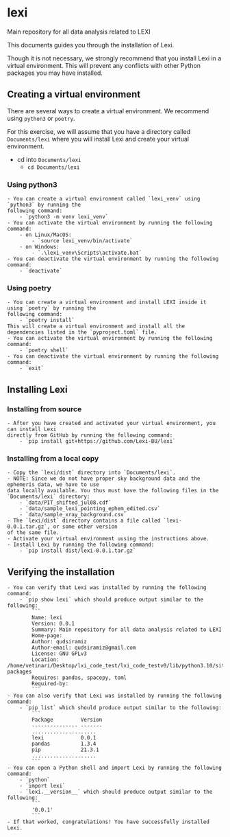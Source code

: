 # lexi
Main repository for all data analysis related to LEXI

This documents guides you through the installation of Lexi.

Though it is not necessary, we strongly recommend that you install Lexi in a virtual environment.
This will prevent any conflicts with other Python packages you may have installed.

## Creating a virtual environment
There are several ways to create a virtual environment. We recommend using `python3` or `poetry`.

For this exercise, we will assume that you have a directory called `Documents/lexi` where you will
install Lexi and create your virtual environment.

- cd into `Documents/lexi`
    - `cd Documents/lexi`

### Using python3
    - You can create a virtual environment called `lexi_venv` using `python3` by running the 
    following command:
        - `python3 -m venv lexi_venv`
    - You can activate the virtual environment by running the following command:
        - on Linux/MacOS:
            - `source lexi_venv/bin/activate`
        - on Windows:
            - `.\lexi_venv\Scripts\activate.bat`
    - You can deactivate the virtual environment by running the following command:
        - `deactivate`

### Using poetry
    - You can create a virtual environment and install LEXI inside it using `poetry` by running the
    following command:
        - `poetry install`
    This will create a virtual environment and install all the dependencies listed in the `pyproject.toml` file.
    - You can activate the virtual environment by running the following command:
        - `poetry shell`
    - You can deactivate the virtual environment by running the following command:
        - `exit`

## Installing Lexi

### Installing from source
    - After you have created and activated your virtual environment, you can install Lexi  
    directly from GitHub by running the following command:
        - `pip install git+https://github.com/Lexi-BU/lexi`
### Installing from a local copy
    - Copy the `lexi/dist` directory into `Documents/lexi`.
    - NOTE: Since we do not have proper sky background data and the ephemeris data, we have to use 
    data locally available. You thus must have the following files in the `Documents/lexi` directory:
        - `data/PIT_shifted_jul08.cdf`
        - `data/sample_lexi_pointing_ephem_edited.csv`
        - `data/sample_xray_background.csv`
    - The `lexi/dist` directory contains a file called `lexi-0.0.1.tar.gz`, or some other version 
    of the same file.
    - Activate your virtual environment uusing the instructions above.
    - Install Lexi by running the following command:
        - `pip install dist/lexi-0.0.1.tar.gz`

## Verifying the installation
    - You can verify that Lexi was installed by running the following command:
        - `pip show lexi` which should produce output similar to the following:
            ```
            Name: lexi
            Version: 0.0.1
            Summary: Main repository for all data analysis related to LEXI
            Home-page: 
            Author: qudsiramiz
            Author-email: qudsiramiz@gmail.com
            License: GNU GPLv3
            Location: /home/vetinari/Desktop/lxi_code_test/lxi_code_testv0/lib/python3.10/site-packages
            Requires: pandas, spacepy, toml
            Required-by: 
            ```
    - You can also verify that Lexi was installed by running the following command:
        - `pip list` which should produce output similar to the following:
            ```
            Package         Version
            --------------- -------
            .....................
            lexi            0.0.1
            pandas          1.3.4
            pip             21.3.1
            .....................
            ```
    - You can open a Python shell and import Lexi by running the following command:
        - `python`
        - `import lexi`
        - `lexi.__version__` which should produce output similar to the following:
            ```
            '0.0.1'
            ```
    - If that worked, congratulations! You have successfully installed Lexi.
